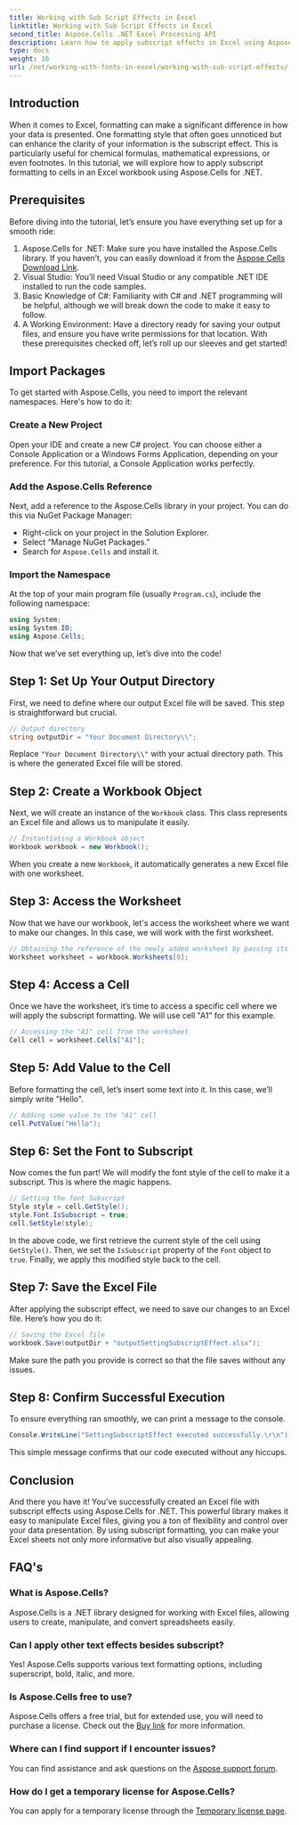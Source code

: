 ```yaml
---
title: Working with Sub Script Effects in Excel
linktitle: Working with Sub Script Effects in Excel
second_title: Aspose.Cells .NET Excel Processing API
description: Learn how to apply subscript effects in Excel using Aspose.Cells for .NET with this comprehensive guide. Step-by-step instructions included.
type: docs
weight: 16
url: /net/working-with-fonts-in-excel/working-with-sub-script-effects/
---
```

## Introduction
When it comes to Excel, formatting can make a significant difference in how your data is presented. One formatting style that often goes unnoticed but can enhance the clarity of your information is the subscript effect. This is particularly useful for chemical formulas, mathematical expressions, or even footnotes. In this tutorial, we will explore how to apply subscript formatting to cells in an Excel workbook using Aspose.Cells for .NET.
## Prerequisites
Before diving into the tutorial, let’s ensure you have everything set up for a smooth ride:
1. Aspose.Cells for .NET: Make sure you have installed the Aspose.Cells library. If you haven’t, you can easily download it from the [Aspose Cells Download Link](https://releases.aspose.com/cells/net/).
2. Visual Studio: You’ll need Visual Studio or any compatible .NET IDE installed to run the code samples.
3. Basic Knowledge of C#: Familiarity with C# and .NET programming will be helpful, although we will break down the code to make it easy to follow.
4. A Working Environment: Have a directory ready for saving your output files, and ensure you have write permissions for that location.
With these prerequisites checked off, let’s roll up our sleeves and get started!
## Import Packages
To get started with Aspose.Cells, you need to import the relevant namespaces. Here's how to do it:
### Create a New Project
Open your IDE and create a new C# project. You can choose either a Console Application or a Windows Forms Application, depending on your preference. For this tutorial, a Console Application works perfectly.
### Add the Aspose.Cells Reference
Next, add a reference to the Aspose.Cells library in your project. You can do this via NuGet Package Manager:
- Right-click on your project in the Solution Explorer.
- Select “Manage NuGet Packages.”
- Search for `Aspose.Cells` and install it.
### Import the Namespace
At the top of your main program file (usually `Program.cs`), include the following namespace:
```csharp
using System;
using System.IO;
using Aspose.Cells;
```
Now that we’ve set everything up, let’s dive into the code!
## Step 1: Set Up Your Output Directory
First, we need to define where our output Excel file will be saved. This step is straightforward but crucial.
```csharp
// Output directory
string outputDir = "Your Document Directory\\";
```
Replace `"Your Document Directory\\"` with your actual directory path. This is where the generated Excel file will be stored.
## Step 2: Create a Workbook Object
Next, we will create an instance of the `Workbook` class. This class represents an Excel file and allows us to manipulate it easily.
```csharp
// Instantiating a Workbook object
Workbook workbook = new Workbook();
```
When you create a new `Workbook`, it automatically generates a new Excel file with one worksheet.
## Step 3: Access the Worksheet
Now that we have our workbook, let's access the worksheet where we want to make our changes. In this case, we will work with the first worksheet.
```csharp
// Obtaining the reference of the newly added worksheet by passing its sheet index
Worksheet worksheet = workbook.Worksheets[0];
```
## Step 4: Access a Cell
Once we have the worksheet, it’s time to access a specific cell where we will apply the subscript formatting. We will use cell "A1" for this example.
```csharp
// Accessing the "A1" cell from the worksheet
Cell cell = worksheet.Cells["A1"];
```
## Step 5: Add Value to the Cell
Before formatting the cell, let’s insert some text into it. In this case, we’ll simply write "Hello".
```csharp
// Adding some value to the "A1" cell
cell.PutValue("Hello");
```
## Step 6: Set the Font to Subscript
Now comes the fun part! We will modify the font style of the cell to make it a subscript. This is where the magic happens.
```csharp
// Setting the font Subscript
Style style = cell.GetStyle();
style.Font.IsSubscript = true;
cell.SetStyle(style);
```
In the above code, we first retrieve the current style of the cell using `GetStyle()`. Then, we set the `IsSubscript` property of the `Font` object to `true`. Finally, we apply this modified style back to the cell.
## Step 7: Save the Excel File
After applying the subscript effect, we need to save our changes to an Excel file. Here’s how you do it:
```csharp
// Saving the Excel file
workbook.Save(outputDir + "outputSettingSubscriptEffect.xlsx");
```
Make sure the path you provide is correct so that the file saves without any issues.
## Step 8: Confirm Successful Execution
To ensure everything ran smoothly, we can print a message to the console.
```csharp
Console.WriteLine("SettingSubscriptEffect executed successfully.\r\n");
```
This simple message confirms that our code executed without any hiccups.
## Conclusion
And there you have it! You've successfully created an Excel file with subscript effects using Aspose.Cells for .NET. This powerful library makes it easy to manipulate Excel files, giving you a ton of flexibility and control over your data presentation. By using subscript formatting, you can make your Excel sheets not only more informative but also visually appealing.
## FAQ's
### What is Aspose.Cells?
Aspose.Cells is a .NET library designed for working with Excel files, allowing users to create, manipulate, and convert spreadsheets easily.
### Can I apply other text effects besides subscript?
Yes! Aspose.Cells supports various text formatting options, including superscript, bold, italic, and more.
### Is Aspose.Cells free to use?
Aspose.Cells offers a free trial, but for extended use, you will need to purchase a license. Check out the [Buy link](https://purchase.aspose.com/buy) for more information.
### Where can I find support if I encounter issues?
You can find assistance and ask questions on the [Aspose support forum](https://forum.aspose.com/c/cells/9).
### How do I get a temporary license for Aspose.Cells?
You can apply for a temporary license through the [Temporary license page](https://purchase.aspose.com/temporary-license/).
